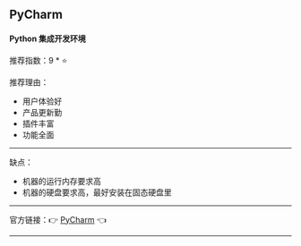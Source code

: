 ## PyCharm

#### Python 集成开发环境

推荐指数：9 * ⭐

推荐理由：

- 用户体验好
- 产品更新勤
- 插件丰富
- 功能全面

---

缺点：

- 机器的运行内存要求高
- 机器的硬盘要求高，最好安装在固态硬盘里

---


官方链接：👉 [PyCharm](
https://www.jetbrains.com/pycharm/
) 👈


---
























